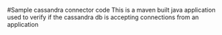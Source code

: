 #Sample cassandra connector code
This is a maven built java application used to verify if the cassandra db is accepting connections from an application